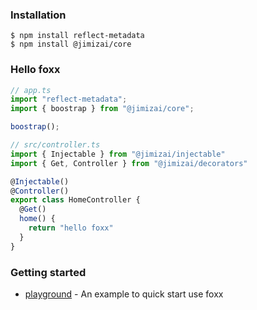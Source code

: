 ### Installation

```shell
$ npm install reflect-metadata
$ npm install @jimizai/core
```

### Hello foxx

```typescript
// app.ts
import "reflect-metadata";
import { boostrap } from "@jimizai/core";

boostrap();

// src/controller.ts
import { Injectable } from "@jimizai/injectable"
import { Get, Controller } from "@jimizai/decorators"

@Injectable()
@Controller()
export class HomeController {
  @Get()
  home() {
    return "hello foxx"
  }
}
```

### Getting started
- [playground](https://github.com/jimizai/type-foxx/tree/main/packages/playground) - An example to quick start use foxx